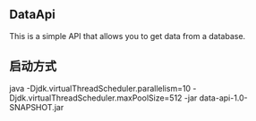 ## DataApi
This is a simple API that allows you to get data from a database.

## 启动方式
java -Djdk.virtualThreadScheduler.parallelism=10 -Djdk.virtualThreadScheduler.maxPoolSize=512 -jar data-api-1.0-SNAPSHOT.jar
